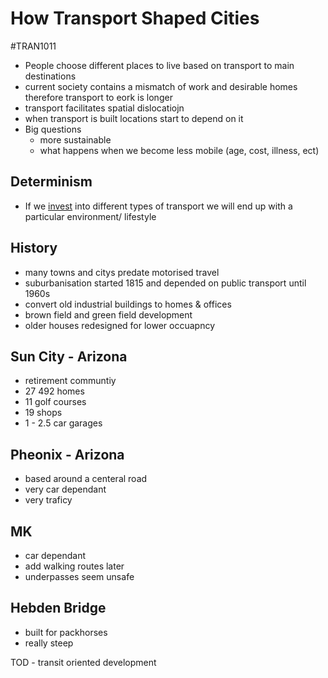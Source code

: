 # How Transport Shaped Cities
#TRAN1011 
- People choose different places to live based on transport to main destinations
- current society  contains a mismatch of work and desirable homes therefore transport to eork is longer
- transport facilitates spatial dislocatiojn
- when transport is built locations start to depend on it
- Big questions
	- more sustainable
	- what happens when we become less mobile (age, cost, illness, ect)

## Determinism
- If we [invest](Economics%20in%20Transport.md) into different types of transport we will end up with a particular environment/ lifestyle

## History
- many towns and citys predate motorised travel
- suburbanisation started 1815 and depended on public transport until 1960s
- convert old industrial buildings to homes & offices
- brown field and green field development
- older houses redesigned for lower occuapncy

## Sun City - Arizona
- retirement communtiy
- 27 492 homes
- 11 golf courses
- 19 shops
- 1 - 2.5 car garages

## Pheonix - Arizona
- based around a centeral road
- very car dependant
- very traficy

## MK
- car dependant
- add walking routes later
- underpasses seem unsafe

## Hebden Bridge
- built for packhorses
- really steep

TOD - transit oriented development